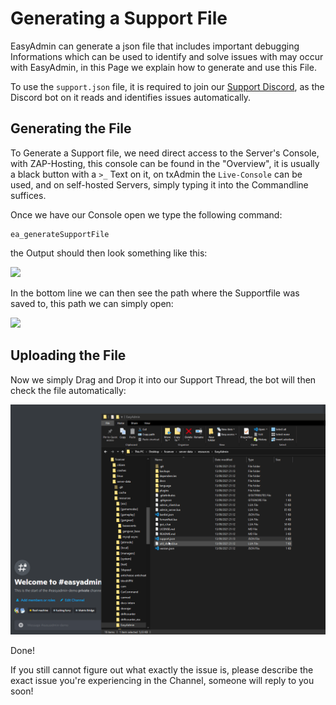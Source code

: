 # Generating a Support File


EasyAdmin can generate a json file that includes important debugging Informations which can be used to identify and solve issues with may occur with EasyAdmin, in this Page we explain how to generate and use this File.


To use the `support.json` file, it is required to join our [Support Discord](https://discord.gg/GugyRU8), as the Discord bot on it reads and identifies issues automatically.

## Generating the File

To Generate a Support file, we need direct access to the Server's Console, with ZAP-Hosting, this console can be found in the "Overview", it is usually a black button with a `>_` Text on it, on txAdmin the `Live-Console` can be used, and on self-hosted Servers, simply typing it into the Commandline suffices.

Once we have our Console open we type the following command:


```
ea_generateSupportFile
```

the Output should then look something like this:

![](https://blumlaut.me/s/D4nPdf5tqLY43iA/preview)

In the bottom line we can then see the path where the Supportfile was saved to, this path we can simply open:


![](https://blumlaut.me/s/5JK9wSFLGZt6Lao/preview)


## Uploading the File

Now we simply Drag and Drop it into our Support Thread, the bot will then check the file automatically:


![](assets/supportfile_discord.gif)

Done!

If you still cannot figure out what exactly the issue is, please describe the exact issue you're experiencing in the Channel, someone will reply to you soon!
